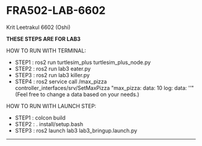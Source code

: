 # FRA502-LAB-6602
Krit Leetrakul 6602 (Oshi)

****THESE STEPS ARE FOR LAB3****

HOW TO RUN WITH TERMINAL:
- STEP1 : ros2 run turtlesim_plus turtlesim_plus_node.py 
- STEP2 : ros2 run lab3 eater.py
- STEP3 : ros2 run lab3 killer.py 
- STEP4 : ros2 service call /max_pizza controller_interfaces/srv/SetMaxPizza "max_pizza:
  data: 10
log:
  data: ''"
(Feel free to change a data based on your needs.)


HOW TO RUN WITH LAUNCH STEP:
- STEP1 : colcon build
- STEP2 : . install/setup.bash
- STEP3 : ros2 launch lab3 lab3_bringup.launch.py 

********************************
